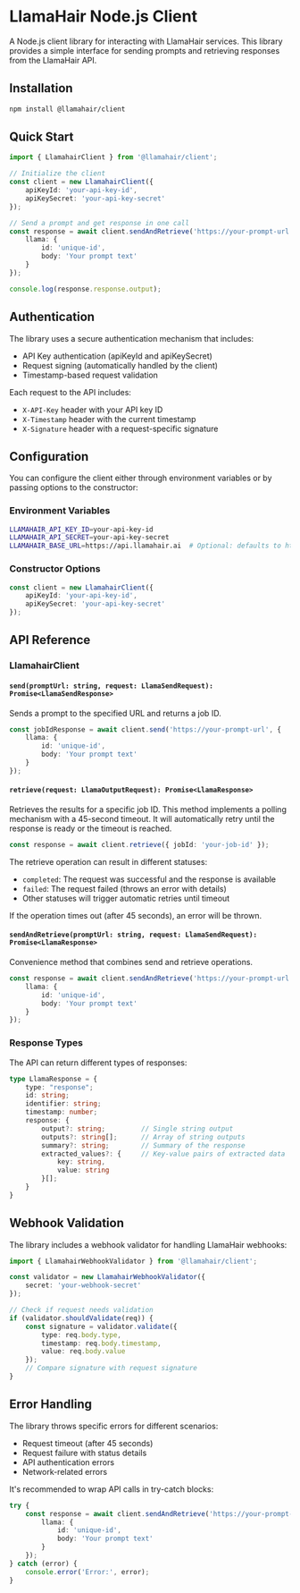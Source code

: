# LlamaHair Node.js Client

A Node.js client library for interacting with LlamaHair services. This library provides a simple interface for sending prompts and retrieving responses from the LlamaHair API.

## Installation

```bash
npm install @llamahair/client
```

## Quick Start

```typescript
import { LlamahairClient } from '@llamahair/client';

// Initialize the client
const client = new LlamahairClient({
    apiKeyId: 'your-api-key-id',
    apiKeySecret: 'your-api-key-secret'
});

// Send a prompt and get response in one call
const response = await client.sendAndRetrieve('https://your-prompt-url', {
    llama: {
        id: 'unique-id',
        body: 'Your prompt text'
    }
});

console.log(response.response.output);
```

## Authentication

The library uses a secure authentication mechanism that includes:
- API Key authentication (apiKeyId and apiKeySecret)
- Request signing (automatically handled by the client)
- Timestamp-based request validation

Each request to the API includes:
- `X-API-Key` header with your API key ID
- `X-Timestamp` header with the current timestamp
- `X-Signature` header with a request-specific signature

## Configuration

You can configure the client either through environment variables or by passing options to the constructor:

### Environment Variables
```bash
LLAMAHAIR_API_KEY_ID=your-api-key-id
LLAMAHAIR_API_SECRET=your-api-key-secret
LLAMAHAIR_BASE_URL=https://api.llamahair.ai  # Optional: defaults to https://api.llamahair.ai
```

### Constructor Options
```typescript
const client = new LlamahairClient({
    apiKeyId: 'your-api-key-id',
    apiKeySecret: 'your-api-key-secret'
});
```

## API Reference

### LlamahairClient

#### `send(promptUrl: string, request: LlamaSendRequest): Promise<LlamaSendResponse>`
Sends a prompt to the specified URL and returns a job ID.

```typescript
const jobIdResponse = await client.send('https://your-prompt-url', {
    llama: {
        id: 'unique-id',
        body: 'Your prompt text'
    }
});
```

#### `retrieve(request: LlamaOutputRequest): Promise<LlamaResponse>`
Retrieves the results for a specific job ID. This method implements a polling mechanism with a 45-second timeout. It will automatically retry until the response is ready or the timeout is reached.

```typescript
const response = await client.retrieve({ jobId: 'your-job-id' });
```

The retrieve operation can result in different statuses:
- `completed`: The request was successful and the response is available
- `failed`: The request failed (throws an error with details)
- Other statuses will trigger automatic retries until timeout

If the operation times out (after 45 seconds), an error will be thrown.

#### `sendAndRetrieve(promptUrl: string, request: LlamaSendRequest): Promise<LlamaResponse>`
Convenience method that combines send and retrieve operations.

```typescript
const response = await client.sendAndRetrieve('https://your-prompt-url', {
    llama: {
        id: 'unique-id',
        body: 'Your prompt text'
    }
});
```

### Response Types

The API can return different types of responses:

```typescript
type LlamaResponse = {
    type: "response";
    id: string;
    identifier: string;
    timestamp: number;
    response: {
        output?: string;         // Single string output
        outputs?: string[];      // Array of string outputs
        summary?: string;        // Summary of the response
        extracted_values?: {     // Key-value pairs of extracted data
            key: string,
            value: string
        }[];
    }
}
```

## Webhook Validation

The library includes a webhook validator for handling LlamaHair webhooks:

```typescript
import { LlamahairWebhookValidator } from '@llamahair/client';

const validator = new LlamahairWebhookValidator({
    secret: 'your-webhook-secret'
});

// Check if request needs validation
if (validator.shouldValidate(req)) {
    const signature = validator.validate({
        type: req.body.type,
        timestamp: req.body.timestamp,
        value: req.body.value
    });
    // Compare signature with request signature
}
```

## Error Handling

The library throws specific errors for different scenarios:
- Request timeout (after 45 seconds)
- Request failure with status details
- API authentication errors
- Network-related errors

It's recommended to wrap API calls in try-catch blocks:

```typescript
try {
    const response = await client.sendAndRetrieve('https://your-prompt-url', {
        llama: {
            id: 'unique-id',
            body: 'Your prompt text'
        }
    });
} catch (error) {
    console.error('Error:', error);
}
```
